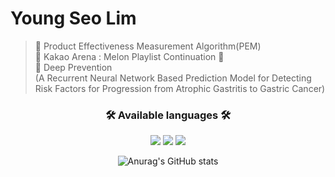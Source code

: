 # Young Seo Lim

> 📌 Product Effectiveness Measurement Algorithm(PEM) </br>
> 📌 Kakao Arena : Melon Playlist Continuation 👯</br>
> 📌 Deep Prevention </br>
>    (A Recurrent Neural Network Based Prediction Model for Detecting Risk Factors for Progression from Atrophic Gastritis to Gastric Cancer)



<!--
**lim1014/lim1014** is a ✨ _special_ ✨ repository because its `README.md` (this file) appears on your GitHub profile.

Here are some ideas to get you started:

- 🔭 I’m currently working on ...
- 🌱 I’m currently learning ...
- 👯 I’m looking to collaborate on ...
- 🤔 I’m looking for help with ...
- 💬 Ask me about ...
- 📫 How to reach me: ...
- 😄 Pronouns: ...
- ⚡ Fun fact: ...
-->

<div align = "center">
  <h3 align="center">🛠️ Available languages 🛠️</h3>
  <img src="https://img.shields.io/badge/Python-3766AB?style=flat-square&logo=Python&logoColor=white"/>
  <img src="https://img.shields.io/badge/Java-007396?style=flat-square&logo=Java&logoColor=white"/>
  <img src="https://img.shields.io/badge/Mysql-4479A1?style=flat-square&logo=Mysql&Studio&logoColor=white"/></a>

![Anurag's GitHub stats](https://github-readme-stats.vercel.app/api?username=lim1014&show_icons=true&theme=white)

</div>
